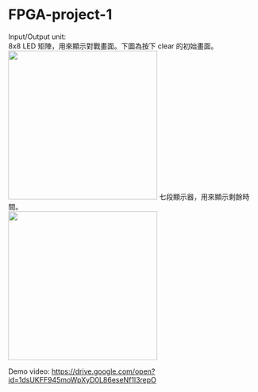 # FPGA-project-1
Input/Output unit:<br>
8x8 LED 矩陣，用來顯示對戰畫面。下圖為按下 clear 的初始畫面。<br>
<img src="https://github.com/kamiry/FPGA-project-1/blob/master/images/IO1.jpg" width="300"/>
七段顯示器，用來顯示剩餘時間。<br>
<img src="https://github.com/kamiry/FPGA-project-1/blob/master/images/IO2.jpg" width="300"/>

Demo video:
https://drive.google.com/open?id=1dsUKFF945moWpXyD0L86eseNf1l3repO
